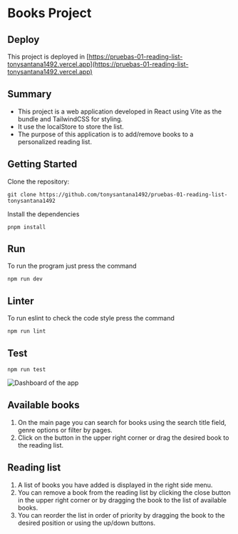 # Books Project

## Deploy

This project is deployed in [https://pruebas-01-reading-list-tonysantana1492.vercel.app](https://pruebas-01-reading-list-tonysantana1492.vercel.app)

## Summary

- This project is a web application developed in React using Vite as the bundle and TailwindCSS for styling.
- It use the localStore to store the list.
- The purpose of this application is to add/remove books to a personalized reading list.

## Getting Started

Clone the repository:

```
git clone https://github.com/tonysantana1492/pruebas-01-reading-list-tonysantana1492
```

Install the dependencies

```
pnpm install
```

## Run

To run the program just press the command

```
npm run dev
```

## Linter

To run eslint to check the code style press the command

```
npm run lint
```

## Test

```
npm run test
```

![Dashboard of the app](https://pruebas-01-reading-list-tonysantana1492.vercel.app/screenshot.jpg)

## **Available books**

1. On the main page you can search for books using the search title field, genre options or filter by pages.
2. Click on the button in the upper right corner or drag the desired book to the reading list.

## **Reading list**

1. A list of books you have added is displayed in the right side menu.
2. You can remove a book from the reading list by clicking the close button in the upper right corner or by dragging the book to the list of available books.
3. You can reorder the list in order of priority by dragging the book to the desired position or using the up/down buttons.
